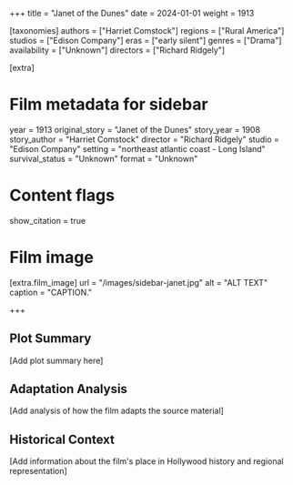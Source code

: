 +++
title = "Janet of the Dunes"
date = 2024-01-01
weight = 1913

[taxonomies]
authors = ["Harriet Comstock"]
regions = ["Rural America"]
studios = ["Edison Company"]
eras = ["early silent"]
genres = ["Drama"]
availability = ["Unknown"]
directors = ["Richard Ridgely"]

[extra]
# Film metadata for sidebar
year = 1913
original_story = "Janet of the Dunes"
story_year = 1908
story_author = "Harriet Comstock"
director = "Richard Ridgely"
studio = "Edison Company"
setting = "northeast atlantic coast - Long Island"
survival_status = "Unknown"
format = "Unknown"

# Content flags
show_citation = true

# Film image
[extra.film_image]
url = "/images/sidebar-janet.jpg"
alt = "ALT TEXT"
caption = "CAPTION."

+++

## Plot Summary

[Add plot summary here]

## Adaptation Analysis

[Add analysis of how the film adapts the source material]

## Historical Context

[Add information about the film's place in Hollywood history and regional representation]